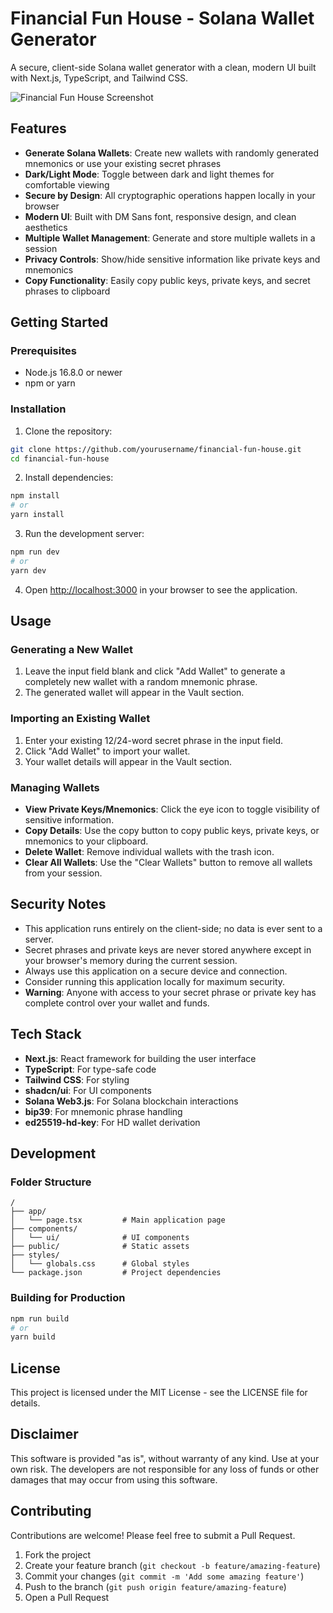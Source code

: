 # Financial Fun House - Solana Wallet Generator

A secure, client-side Solana wallet generator with a clean, modern UI built with Next.js, TypeScript, and Tailwind CSS.

![Financial Fun House Screenshot](https://via.placeholder.com/800x450)

## Features

- **Generate Solana Wallets**: Create new wallets with randomly generated mnemonics or use your existing secret phrases
- **Dark/Light Mode**: Toggle between dark and light themes for comfortable viewing
- **Secure by Design**: All cryptographic operations happen locally in your browser
- **Modern UI**: Built with DM Sans font, responsive design, and clean aesthetics
- **Multiple Wallet Management**: Generate and store multiple wallets in a session
- **Privacy Controls**: Show/hide sensitive information like private keys and mnemonics
- **Copy Functionality**: Easily copy public keys, private keys, and secret phrases to clipboard

## Getting Started

### Prerequisites

- Node.js 16.8.0 or newer
- npm or yarn

### Installation

1. Clone the repository:
```bash
git clone https://github.com/yourusername/financial-fun-house.git
cd financial-fun-house
```

2. Install dependencies:
```bash
npm install
# or
yarn install
```

3. Run the development server:
```bash
npm run dev
# or
yarn dev
```

4. Open [http://localhost:3000](http://localhost:3000) in your browser to see the application.

## Usage

### Generating a New Wallet

1. Leave the input field blank and click "Add Wallet" to generate a completely new wallet with a random mnemonic phrase.
2. The generated wallet will appear in the Vault section.

### Importing an Existing Wallet

1. Enter your existing 12/24-word secret phrase in the input field.
2. Click "Add Wallet" to import your wallet.
3. Your wallet details will appear in the Vault section.

### Managing Wallets

- **View Private Keys/Mnemonics**: Click the eye icon to toggle visibility of sensitive information.
- **Copy Details**: Use the copy button to copy public keys, private keys, or mnemonics to your clipboard.
- **Delete Wallet**: Remove individual wallets with the trash icon.
- **Clear All Wallets**: Use the "Clear Wallets" button to remove all wallets from your session.

## Security Notes

- This application runs entirely on the client-side; no data is ever sent to a server.
- Secret phrases and private keys are never stored anywhere except in your browser's memory during the current session.
- Always use this application on a secure device and connection.
- Consider running this application locally for maximum security.
- **Warning**: Anyone with access to your secret phrase or private key has complete control over your wallet and funds.

## Tech Stack

- **Next.js**: React framework for building the user interface
- **TypeScript**: For type-safe code
- **Tailwind CSS**: For styling
- **shadcn/ui**: For UI components
- **Solana Web3.js**: For Solana blockchain interactions
- **bip39**: For mnemonic phrase handling
- **ed25519-hd-key**: For HD wallet derivation

## Development

### Folder Structure

```
/
├── app/
│   └── page.tsx         # Main application page
├── components/
│   └── ui/              # UI components
├── public/              # Static assets
├── styles/             
│   └── globals.css      # Global styles
└── package.json         # Project dependencies
```

### Building for Production

```bash
npm run build
# or
yarn build
```

## License

This project is licensed under the MIT License - see the LICENSE file for details.

## Disclaimer

This software is provided "as is", without warranty of any kind. Use at your own risk. The developers are not responsible for any loss of funds or other damages that may occur from using this software.

## Contributing

Contributions are welcome! Please feel free to submit a Pull Request.

1. Fork the project
2. Create your feature branch (`git checkout -b feature/amazing-feature`)
3. Commit your changes (`git commit -m 'Add some amazing feature'`)
4. Push to the branch (`git push origin feature/amazing-feature`)
5. Open a Pull Request

